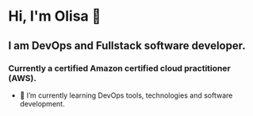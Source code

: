 # Hi, I'm Olisa 👋

## I am DevOps and Fullstack software developer.
### Currently a certified Amazon certified cloud practitioner (AWS).

- 🌱 I’m currently learning DevOps tools, technologies and software development.
<!--

Here are some ideas to get you started:

- 🔭 I’m currently working on ...
- 🌱 I’m currently learning DevOps tools and technologies
- 👯 I’m looking to collaborate on ...
- 🤔 I’m looking for help with ...
- 💬 Ask me about ...
- 📫 How to reach me: ...
- 😄 Pronouns: ...
- ⚡ Fun fact: ...
-->
